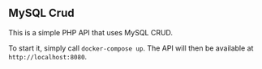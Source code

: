 MySQL Crud
----------

This is a simple PHP API that uses MySQL CRUD.

To start it, simply call `docker-compose up`.
The API will then be available at `http://localhost:8080`.